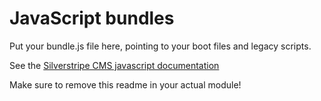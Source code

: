# JavaScript bundles

Put your bundle.js file here, pointing to your boot files and legacy scripts.

See the [Silverstripe CMS javascript documentation](https://docs.silverstripe.org/en/developer_guides/customising_the_admin_interface/javascript_development/)

Make sure to remove this readme in your actual module!
